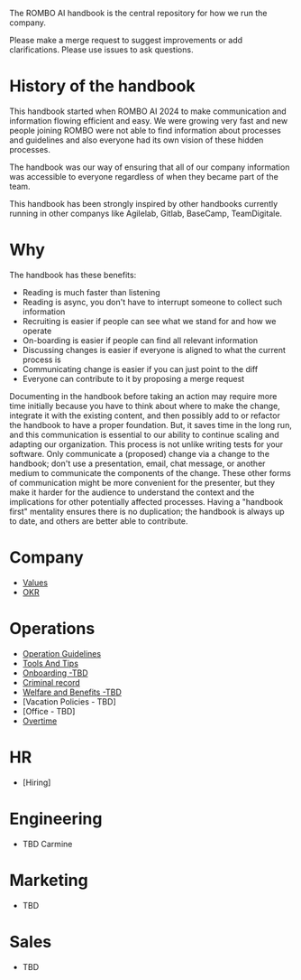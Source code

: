 

The ROMBO AI handbook is the central repository for how we run the company.

Please make a merge request to suggest improvements or add clarifications. Please use issues to ask questions.

# History of the handbook

This handbook started when ROMBO AI 2024 to make communication and information flowing efficient and easy. We were growing very fast and new people joining ROMBO were not able to find information about processes and guidelines and also everyone had its own vision of these hidden processes. 

The handbook was our way of ensuring that all of our company information was accessible to everyone regardless of when they became part of the team. 

This handbook has been strongly inspired by other handbooks currently running in other companys like Agilelab, Gitlab, BaseCamp, TeamDigitale. 

# Why

The handbook has these benefits: 

*   Reading is much faster than listening
*   Reading is async, you don't have to interrupt someone to collect such information
*   Recruiting is easier if people can see what we stand for and how we operate
*   On-boarding is easier if people can find all relevant information
*   Discussing changes is easier if everyone is aligned to what the current process is
*   Communicating change is easier if you can just point to the diff
*   Everyone can contribute to it by proposing a merge request

Documenting in the handbook before taking an action may require more time initially because you have to think about where to make the change, integrate it with the existing content, and then possibly add to or refactor the handbook to have a proper foundation. But, it saves time in the long run, and this communication is essential to our ability to continue scaling and adapting our organization.
This process is not unlike writing tests for your software. Only communicate a (proposed) change via a change to the handbook; don't use a presentation, email, chat message, or another medium to communicate the components of the change. These other forms of communication might be more convenient for the presenter, but they make it harder for the audience to understand the context and the implications for other potentially affected processes.
Having a "handbook first" mentality ensures there is no duplication; the handbook is always up to date, and others are better able to contribute.

# Company

*   [Values](docs/Values.md) 
*   [OKR](docs/OKR.md) 

# Operations

*   [Operation Guidelines](docs/OperationsGuidelines.md)
*   [Tools And Tips](docs/ToolsAndTips.md)
*   [Onboarding -TBD](docs/Onboarding.md)
*   [Criminal record](docs/CriminalRecord.md)
*   [Welfare and Benefits -TBD](docs/WelfareAndBenefits.md)
*   [Vacation Policies - TBD]
*   [Office - TBD]
*   [Overtime](docs/Overtime.md)


 # HR

 *   [Hiring]

 # Engineering

 *   TBD Carmine

 # Marketing

*   TBD

 # Sales

*   TBD




